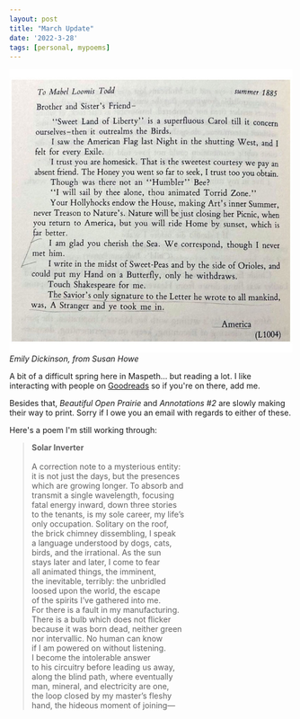 ```yaml
---
layout: post
title: "March Update"
date: '2022-3-28'
tags: [personal, mypoems]
---
```


![howe](/assets/howe.png)
<em>Emily Dickinson, from Susan Howe</em>

A bit of a difficult spring here in Maspeth... but reading a lot. I like interacting with people on <a href="https://www.goodreads.com/user/show/46654096-serena">Goodreads</a> so if you're on there, add me.

Besides that, <em>Beautiful Open Prairie</em> and <em>Annotations #2</em> are slowly making their way to print. Sorry if I owe you an email with regards to either of these.

Here's a poem I'm still working through:
<blockquote>
<b>Solar Inverter</b><br>
<br>
A correction note to a mysterious entity:<br>
it is not just the days, but the presences <br>
which are growing longer. To absorb and<br>
transmit a single wavelength, focusing<br>
fatal energy inward, down three stories<br>
to the tenants, is my sole career, my life’s<br>
only occupation. Solitary on the roof,<br>
the brick chimney dissembling, I speak<br>
a language understood by dogs, cats,<br>
birds, and the irrational. As the sun<br>
stays later and later, I come to fear<br>
all animated things, the imminent,<br>
the inevitable, terribly: the unbridled<br>
loosed upon the world, the escape<br>
of the spirits I’ve gathered into me.<br>
For there is a fault in my manufacturing.<br>
There is a bulb which does not flicker<br>
because it was born dead, neither green<br>
nor intervallic. No human can know<br>
if I am powered on without listening.<br>
I become the intolerable answer<br>
to his circuitry before leading us away,<br>
along the blind path, where eventually<br>
man, mineral, and electricity are one,<br>
the loop closed by my master’s fleshy<br>
hand, the hideous moment of joining—
</blockquote>